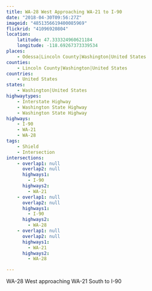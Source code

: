 ```yaml
---
title: WA-28 West Approaching WA-21 to I-90
date: "2018-04-30T09:56:27Z"
imageid: "4851356619400085969"
flickrid: "41096920804"
location:
    latitude: 47.333324960621184
    longitude: -118.69267373339534
places:
    - Odessa|Lincoln County|Washington|United States
counties:
    - Lincoln County|Washington|United States
countries:
    - United States
states:
    - Washington|United States
highwaytypes:
    - Interstate Highway
    - Washington State Highway
    - Washington State Highway
highways:
    - I-90
    - WA-21
    - WA-28
tags:
    - Shield
    - Intersection
intersections:
    - overlap1: null
      overlap2: null
      highways1:
        - I-90
      highways2:
        - WA-21
    - overlap1: null
      overlap2: null
      highways1:
        - I-90
      highways2:
        - WA-28
    - overlap1: null
      overlap2: null
      highways1:
        - WA-21
      highways2:
        - WA-28

---
```

WA-28 West approaching WA-21 South to I-90
